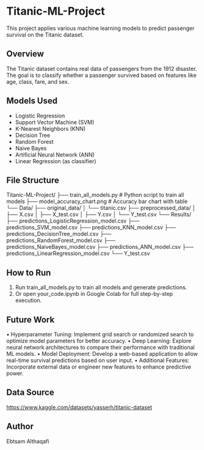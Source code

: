 # Titanic-ML-Project

This project applies various machine learning models to predict passenger survival on the Titanic dataset.

## Overview

The Titanic dataset contains real data of passengers from the 1912 disaster. The goal is to classify whether a passenger survived based on features like age, class, fare, and sex.

## Models Used

- Logistic Regression  
- Support Vector Machine (SVM)  
- K-Nearest Neighbors (KNN)  
- Decision Tree  
- Random Forest  
- Naive Bayes  
- Artificial Neural Network (ANN)  
- Linear Regression (as classifier)

## File Structure
Titanic-ML-Project/
├── train_all_models.py            # Python script to train all models
├── model_accuracy_chart.png       # Accuracy bar chart with table
└── Data/
├── original_data/
│   └── titanic.csv
├── preprocessed_data/
│   ├── X.csv
│   ├── X_test.csv
│   ├── Y.csv
│   └── Y_test.csv
└── Results/
├── predictions_LogisticRegression_model.csv
├── predictions_SVM_model.csv
├── predictions_KNN_model.csv
├── predictions_DecisionTree_model.csv
├── predictions_RandomForest_model.csv
├── predictions_NaiveBayes_model.csv
├── predictions_ANN_model.csv
├── predictions_LinearRegression_model.csv
└── Y_test.csv

## How to Run

1. Run train_all_models.py to train all models and generate predictions.
2. Or open your_code.ipynb in Google Colab for full step-by-step execution.

## Future Work
 • Hyperparameter Tuning: Implement grid search or randomized search to optimize model parameters for better accuracy.
 • Deep Learning: Explore neural network architectures to compare their performance with traditional ML models.
 • Model Deployment: Develop a web-based application to allow real-time survival predictions based on user input.
 • Additional Features: Incorporate external data or engineer new features to enhance predictive power.

## Data Source

https://www.kaggle.com/datasets/yasserh/titanic-dataset

## Author

Ebtsam Althaqafi
